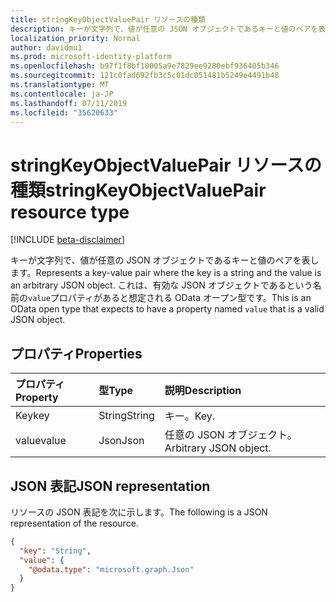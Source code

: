 ```yaml
---
title: stringKeyObjectValuePair リソースの種類
description: キーが文字列で、値が任意の JSON オブジェクトであるキーと値のペアを表します。 これは、有効な JSON オブジェクトであるという名前の`value`プロパティがあると想定される OData オープン型です。
localization_priority: Normal
author: davidmu1
ms.prod: microsoft-identity-platform
ms.openlocfilehash: b97f1f8bf10005a9e7829ee9280ebf936405b346
ms.sourcegitcommit: 121c0fad692fb3c5c01dc051481b5249e4491b48
ms.translationtype: MT
ms.contentlocale: ja-JP
ms.lasthandoff: 07/11/2019
ms.locfileid: "35620633"
---
```

# <a name="stringkeyobjectvaluepair-resource-type"></a><span data-ttu-id="e9f02-104">stringKeyObjectValuePair リソースの種類</span><span class="sxs-lookup"><span data-stu-id="e9f02-104">stringKeyObjectValuePair resource type</span></span>

[!INCLUDE [beta-disclaimer](../../includes/beta-disclaimer.md)]

<span data-ttu-id="e9f02-105">キーが文字列で、値が任意の JSON オブジェクトであるキーと値のペアを表します。</span><span class="sxs-lookup"><span data-stu-id="e9f02-105">Represents a key-value pair where the key is a string and the value is an arbitrary JSON object.</span></span> <span data-ttu-id="e9f02-106">これは、有効な JSON オブジェクトであるという名前の`value`プロパティがあると想定される OData オープン型です。</span><span class="sxs-lookup"><span data-stu-id="e9f02-106">This is an OData open type that expects to have a property named `value` that is a valid JSON object.</span></span>

## <a name="properties"></a><span data-ttu-id="e9f02-107">プロパティ</span><span class="sxs-lookup"><span data-stu-id="e9f02-107">Properties</span></span>
| <span data-ttu-id="e9f02-108">プロパティ</span><span class="sxs-lookup"><span data-stu-id="e9f02-108">Property</span></span>     | <span data-ttu-id="e9f02-109">型</span><span class="sxs-lookup"><span data-stu-id="e9f02-109">Type</span></span>   |<span data-ttu-id="e9f02-110">説明</span><span class="sxs-lookup"><span data-stu-id="e9f02-110">Description</span></span>|
|:---------------|:--------|:----------|
|<span data-ttu-id="e9f02-111">Key</span><span class="sxs-lookup"><span data-stu-id="e9f02-111">key</span></span>|<span data-ttu-id="e9f02-112">String</span><span class="sxs-lookup"><span data-stu-id="e9f02-112">String</span></span>|<span data-ttu-id="e9f02-113">キー。</span><span class="sxs-lookup"><span data-stu-id="e9f02-113">Key.</span></span>|
|<span data-ttu-id="e9f02-114">value</span><span class="sxs-lookup"><span data-stu-id="e9f02-114">value</span></span>|<span data-ttu-id="e9f02-115">Json</span><span class="sxs-lookup"><span data-stu-id="e9f02-115">Json</span></span>|<span data-ttu-id="e9f02-116">任意の JSON オブジェクト。</span><span class="sxs-lookup"><span data-stu-id="e9f02-116">Arbitrary JSON object.</span></span>|

## <a name="json-representation"></a><span data-ttu-id="e9f02-117">JSON 表記</span><span class="sxs-lookup"><span data-stu-id="e9f02-117">JSON representation</span></span>

<span data-ttu-id="e9f02-118">リソースの JSON 表記を次に示します。</span><span class="sxs-lookup"><span data-stu-id="e9f02-118">The following is a JSON representation of the resource.</span></span>

<!-- {
  "blockType": "resource",
  "optionalProperties": [

  ],
  "@odata.type": "microsoft.graph.stringKeyObjectValuePair"
}-->

```json
{
  "key": "String",
  "value": {
    "@odata.type": "microsoft.graph.Json"
  }
}

```

<!-- uuid: 8fcb5dbc-d5aa-4681-8e31-b001d5168d79
2015-10-25 14:57:30 UTC -->
<!--
{
  "type": "#page.annotation",
  "description": "stringKeyObjectValuePair resource",
  "keywords": "",
  "section": "documentation",
  "tocPath": "",
  "suppressions": []
}
-->
